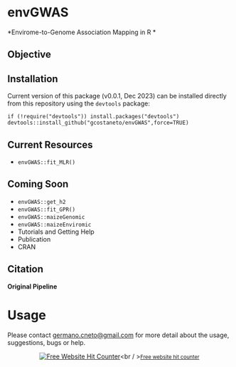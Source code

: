 # envGWAS
*Envirome-to-Genome Association Mapping in R *


## Objective




## Installation 

Current version of this package (v0.0.1, Dec 2023)  can be installed directly from this repository
using the `devtools` package:

```
if (!require("devtools")) install.packages("devtools")
devtools::install_github("gcostaneto/envGWAS",force=TRUE)
```

## Current Resources

* `envGWAS::fit_MLR()`

## Coming Soon

* `envGWAS::get_h2`
* `envGWAS::fit_GPR()`
* `envGWAS::maizeGenomic`
* `envGWAS::maizeEnviromic`
* Tutorials and Getting Help
* Publication
* CRAN



## Citation

**Original Pipeline**


# Usage

Please contact <germano.cneto@gmail.com> for more detail about the usage, suggestions, bugs or help.

<div align='center'>
  
<a href='https://www.free-website-hit-counter.com'><img src='https://www.free-website-hit-counter.com/c.php?d=9&id=159092&s=1' border='0' alt='Free Website Hit Counter'></a><br / ><small><a href='https://www.free-website-hit-counter.com' title="Free Website Hit Counter">Free website hit counter</a></small>

</div>



